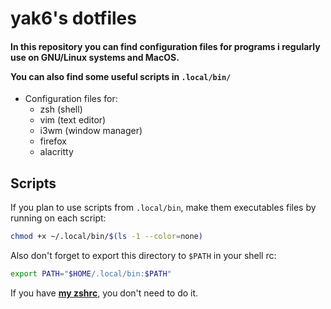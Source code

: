# yak6's dotfiles

<h4>
  In this repository you can find configuration files for programs i regularly use on GNU/Linux systems and MacOS.

  You can also find some useful scripts in `.local/bin/`
</h4>

- Configuration files for:
  - zsh (shell)
  - vim (text editor)
  - i3wm (window manager)
  - firefox
  - alacritty

## Scripts

If you plan to use scripts from `.local/bin`, make them executables files by running on each script:
```bash
chmod +x ~/.local/bin/$(ls -1 --color=none)
```

Also don't forget to export this directory to `$PATH` in your shell rc:
```bash
export PATH="$HOME/.local/bin:$PATH"
```
If you have <b>[my zshrc](https://github.com/yak6/dotfiles/blob/main/.zshrc)</b>, you don't need to do it.
